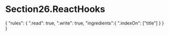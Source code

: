 # Section26.ReactHooks

{
  "rules": {
    ".read": true,
    ".write": true,
      "ingredients":{
        ".indexOn": ["title"]
      }
  }
}
